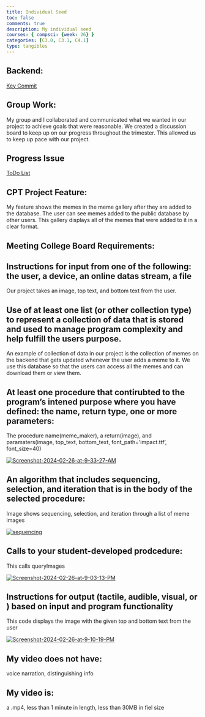 ```yaml
---
title: Individual Seed
toc: false
comments: true
description: My individual seed
courses: { compsci: {week: 26} }
categories: [C3.0, C3.1, C4.1]
type: tangibles
---
```


## Backend:

[Key Commit](https://github.com/Imaad08/cpt-backend/commit/39e68090b0d546a130eb79331572a4297d6e7dce)

## Group Work:

My group and I collaborated and communicated what we wanted in our project to achieve goals that were reasonable. We created a discussion board to keep up on our progress throughout the trimester. This allowed us to keep up pace with our project.

## Progress Issue

[ToDo List](https://github.com/users/Imaad08/projects/1)

## CPT Project Feature:

My feature shows the memes in the meme gallery after they are added to the database. The user can see memes added to the public database by other users. This gallery displays all of the memes that were added to it in a clear format.

## Meeting College Board Requirements:

## Instructions for input from one of the following: the user, a device, an online datas stream, a file

Our project takes an image, top text, and bottom text from the user.

## Use of at least one list (or other collection type) to represent a collection of data that is stored and used to manage program complexity and help fulfill the users purpose.

An example of collection of data in our project is the collection of memes on the backend that gets updated whenever the user adds a meme to it. We use this database so that the users can access all the memes and can download them or view them.

## At least one procedure that contirubted to the program’s intened purpose where you have defined: the name, return type, one or more parameters:

The procedure name(meme_maker), a return(image), and paramaters(image, top_text, bottom_text, font_path=’impact.ttf’, font_size=40)

<a href="https://ibb.co/F8SzQq1"><img src="https://i.ibb.co/h2PVG1N/Screenshot-2024-02-26-at-9-33-27-AM.png" alt="Screenshot-2024-02-26-at-9-33-27-AM" border="0"></a>

## An algorithm that includes sequencing, selection, and iteration that is in the body of the selected procedure:

Image shows sequencing, selection, and iteration through a list of meme images

<a href="https://ibb.co/Zg02DK5"><img src="https://i.ibb.co/3FnRZW2/sequencing.png" alt="sequencing" border="0"></a>

## Calls to your student-developed prodcedure:

This calls queryImages

<a href="https://ibb.co/vzK055m"><img src="https://i.ibb.co/DKS0XXk/Screenshot-2024-02-26-at-9-03-13-PM.png" alt="Screenshot-2024-02-26-at-9-03-13-PM" border="0"></a>

## Instructions for output (tactile, audible, visual, or ) based on input and program functionality

This code displays the image with the given top and bottom text from the user

<a href="https://ibb.co/mbJBghZ"><img src="https://i.ibb.co/ckJvV2f/Screenshot-2024-02-26-at-9-10-19-PM.png" alt="Screenshot-2024-02-26-at-9-10-19-PM" border="0"></a>

## My video does not have:

voice narration, distinguishing info

## My video is:

a .mp4, less than 1 minute in length, less than 30MB in fiel size